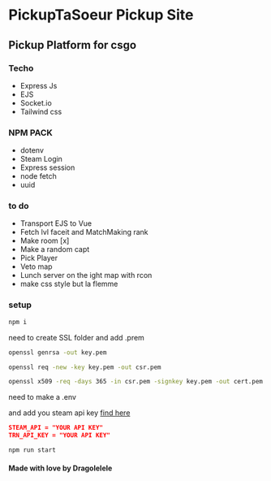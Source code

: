 # PickupTaSoeur Pickup Site

## Pickup Platform for csgo

### Techo

- Express Js
- EJS
- Socket.io
- Tailwind css

### NPM PACK

- dotenv
- Steam Login
- Express session
- node fetch
- uuid

### to do

- Transport EJS to Vue
- Fetch lvl faceit and MatchMaking rank
- Make room [x]
- Make a random capt
- Pick Player
- Veto map
- Lunch server on the ight map with rcon
- make css style but la flemme

### setup

```bash
npm i
```

need to create SSL folder and add .prem

```bash
openssl genrsa -out key.pem

openssl req -new -key key.pem -out csr.pem

openssl x509 -req -days 365 -in csr.pem -signkey key.pem -out cert.pem
```

need to make a .env

and add you steam api key [find here](https://steamcommunity.com/dev/apikey)

```json
STEAM_API = "YOUR API KEY"
TRN_API_KEY = "YOUR API KEY"
```

```bash
npm run start
```

#### Made with love by Dragolelele

